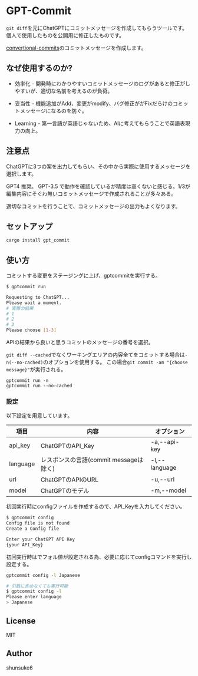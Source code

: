 # GPT-Commit

`git diff`を元にChatGPTにコミットメッセージを作成してもらうツールです。
個人で使用したものを公開用に修正したものです。

[convertional-commits]のコミットメッセージを作成します。

[convertional-commits]: (https://github.com/conventional-commits/conventionalcommits.org)

## なぜ使用するのか?

- 効率化 - 開発時にわかりやすいコミットメッセージのログがあると修正がしやすいが、適切な名前を考えるのが負荷。

- 妥当性 - 機能追加がAdd、変更がmodify、バグ修正ががFixだらけのコミットメッセージになるのを防ぐ。

- Learning - 第一言語が英語じゃないため、AIに考えてもらうことで英語表現力の向上。

## 注意点

ChatGPTに3つの案を出力してもらい、その中から実際に使用するメッセージを選択します。

GPT4 推奨。
GPT-3.5 で動作を確認しているが精度は高くないと感じる。1/3が編集内容にそぐわ無いコミットメッセージで作成されることが多々ある。

適切なコミットを行うことで、コミットメッセージの出力もよくなります。

## セットアップ

```bash
cargo install gpt_commit
```

## 使い方

コミットする変更をステージングに上げ、gptcommitを実行する。

```bash
$ gptcommit run

Requesting to ChatGPT...
Please wait a moment.
# 実際の結果
# 1
# 2
# 3
Please choose [1-3]
```

APIの結果から良いと思うコミットのメッセージの番号を選択。

`git diff --cached`でなくワーキングエリアの内容全てをコミットする場合は`-n(--no-cached)`のオプションを使用する。
この場合`git commit -am "{choose message}"`が実行される。

```
gptcommit run -n
gptcommit run --no-cached
```

### 設定

以下設定を用意しています。

| 項目     | 内容                                   | オプション    |
| -------- | -------------------------------------- | ------------- |
| api_key  | ChatGPTのAPI_Key                       | -a,--api-key  |
| language | レスポンスの言語(commit messageは除く) | -l,--language |
| url      | ChatGPTのAPIのURL                      | -u,--url      |
| model    | ChatGPTのモデル                        | -m,--model    |

初回実行時にconfigファイルを作成するので、API_Keyを入力してください。

```bash
$ gptcommit config
Config file is not found
Create a Config file

Enter your ChatGPT API Key
{your API_Key}
```

初回実行時はでフォル値が設定される為、必要に応じてconfigコマンドを実行し設定する。

```bash
gptcommit config -l Japanese
```

```bash
# 引数に含めなくても実行可能
$ gptcommit config -l
Please enter language
> Japanese
```

## License

MIT

## Author

shunsuke6
